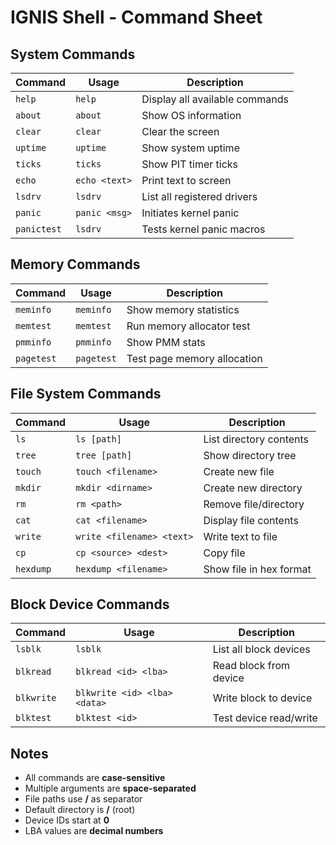 # IGNIS Shell - Command Sheet

## System Commands
| Command     | Usage         | Description                    |
|-------------|---------------|--------------------------------|
| `help`      | `help`        | Display all available commands |
| `about`     | `about`       | Show OS information            |
| `clear`     | `clear`       | Clear the screen               |
| `uptime`    | `uptime`      | Show system uptime             |
| `ticks`     | `ticks`       | Show PIT timer ticks           |
| `echo`      | `echo <text>` | Print text to screen           |
| `lsdrv`     | `lsdrv`       | List all registered drivers    |
| `panic`     | `panic <msg>` | Initiates kernel panic         |
| `panictest` | `lsdrv`       | Tests kernel panic macros      |

## Memory Commands
| Command    | Usage      | Description                 |
|------------|------------|-----------------------------|
| `meminfo`  | `meminfo`  | Show memory statistics      |
| `memtest`  | `memtest`  | Run memory allocator test   |
| `pmminfo`  | `pmminfo`  | Show PMM stats              |
| `pagetest` | `pagetest` | Test page memory allocation |

## File System Commands
| Command | Usage | Description |
|---------|-------|-------------|
| `ls` | `ls [path]` | List directory contents |
| `tree` | `tree [path]` | Show directory tree |
| `touch` | `touch <filename>` | Create new file |
| `mkdir` | `mkdir <dirname>` | Create new directory |
| `rm` | `rm <path>` | Remove file/directory |
| `cat` | `cat <filename>` | Display file contents |
| `write` | `write <filename> <text>` | Write text to file |
| `cp` | `cp <source> <dest>` | Copy file |
| `hexdump` | `hexdump <filename>` | Show file in hex format |

## Block Device Commands
| Command | Usage | Description |
|---------|-------|-------------|
| `lsblk` | `lsblk` | List all block devices |
| `blkread` | `blkread <id> <lba>` | Read block from device |
| `blkwrite` | `blkwrite <id> <lba> <data>` | Write block to device |
| `blktest` | `blktest <id>` | Test device read/write |

## Notes
- All commands are **case-sensitive**
- Multiple arguments are **space-separated**
- File paths use **/** as separator
- Default directory is **/** (root)
- Device IDs start at **0**
- LBA values are **decimal numbers**